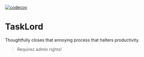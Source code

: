[![codecov](https://codecov.io/github/jdubar/TaskLord/graph/badge.svg?token=B61F7CQ99Y)](https://codecov.io/github/jdubar/TaskLord)
# TaskLord

Thoughtfully closes that annoying process that halters productivity.

> Requires admin rights!
